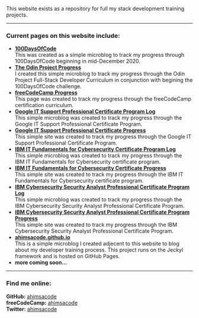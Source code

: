 This website exists as a repository for full my stack development training projects.

---
### Current pages on this website include:  
- **[100DaysOfCode](/100daysofcode.md)**  
This was created as a simple microblog to track my progress through 100DaysOfCode beginning in mid-December 2020.
- **[The Odin Project Progress](/top.md)**  
I created this simple microblog to track my progress through the Odin Project Full-Stack Developer Curriculum in conjunction with begining the 100DaysOfCode challenge.
- **[freeCodeCamp Progress](/fcc.md)**  
This page was created to track my progress through the freeCodeCamp certification curriculum.
- **[Google IT Support Professional Certificate Program Log](/it-support-pro-certificate-program.md)**  
This simple microblog was created to track my progress through the Google IT Support Professional Certificate Program.
- **[Google IT Support Professional Certificate Progress](/it-support-pro-certificate-progress.md)**  
This simple site was created to track my progress through the Google IT Support Professional Certificate Program.
- **[IBM IT Fundamentals for Cybersecurity Certificate Program Log](/it-fundamentals-for-cybersecurity.md)**  
This simple microblog was created to track my progress through the IBM IT Fundamentals for Cybersecurity certificate program.
- **[IBM IT Fundamentals for Cybersecurity Certificate Progress](/it-fundamentals-for-cybersecurity-progress.md)**  
This simple site was created to track my progress through the IBM IT Fundamentals for Cybersecurity certificate program.
- **[IBM Cybersecurity Security Analyst Professional Certificate Program Log](/cybersecurity-security-analyst-professional-certificate-program.md)**  
This simple microblog was created to track my progress through the IBM Cybersecurity Security Analyst Professional Certificate Program.
- **[IBM Cybersecurity Security Analyst Professional Certificate Program Progress](/cybersecurity-security-analyst-professional-certificate-program-progress.md)**  
This simple site was created to track my progress through the IBM Cybersecurity Security Analyst Professional Certificate Program.
- **[ahimsacode.github.io](https://ahimsacode.github.io/)**  
This is a simple microblog I created adjecent to this website to blog about my developer training process. This project runs on the Jeckyl framework and is hosted on GitHub Pages.
- **more coming soon...**  
---
### Find me online:
**GitHub:** [ahimsacode](https://github.com/ahimsacode)  
**freeCodeCamp:** [ahimsacode](https://www.freecodecamp.org/ahimsacode)  
**Twitter:** [ahimsacode](https://twitter.com/ahimsacode)  
